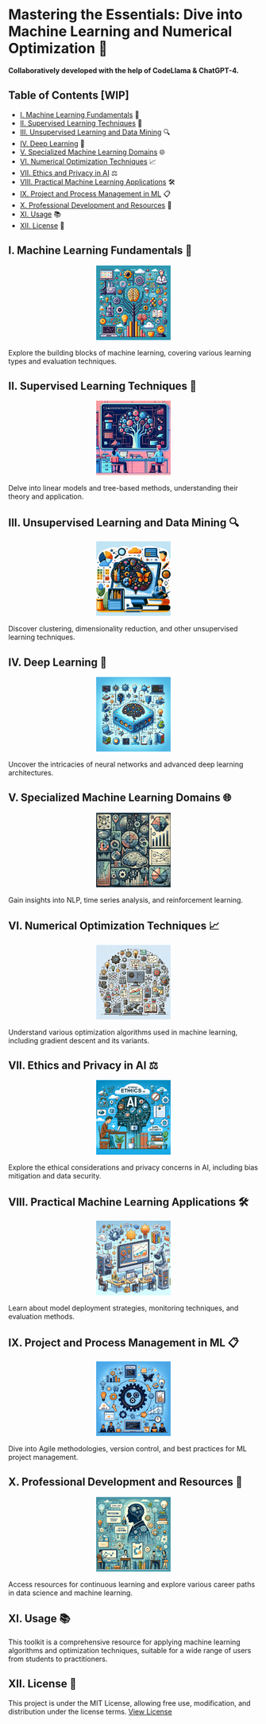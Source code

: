 # Mastering the Essentials: Dive into Machine Learning and Numerical Optimization 🚀
**Collaboratively developed with the help of CodeLlama & ChatGPT-4.**

## Table of Contents [WIP]
- [I. Machine Learning Fundamentals](#i-machine-learning-fundamentals) 📘
- [II. Supervised Learning Techniques](#ii-supervised-learning-techniques) 🤖
- [III. Unsupervised Learning and Data Mining](#iii-unsupervised-learning-and-data-mining) 🔍
- [IV. Deep Learning](#iv-deep-learning) 🧠
- [V. Specialized Machine Learning Domains](#v-specialized-machine-learning-domains) 🌐
- [VI. Numerical Optimization Techniques](#vi-numerical-optimization-techniques) 📈
- [VII. Ethics and Privacy in AI](#vii-ethics-and-privacy-in-ai) ⚖️
- [VIII. Practical Machine Learning Applications](#viii-practical-machine-learning-applications) 🛠️
- [IX. Project and Process Management in ML](#ix-project-and-process-management-in-ml) 📋
- [X. Professional Development and Resources](#x-professional-development-and-resources) 💼
- [XI. Usage](#xi-usage) 📚
- [XII. License](#xii-license) 📄

## I. Machine Learning Fundamentals 📘
<p align="center">
  <img src="images/ml-fundamentals.png" width="150" alt="ML Fundamentals">
</p>
Explore the building blocks of machine learning, covering various learning types and evaluation techniques.

## II. Supervised Learning Techniques 🤖
<p align="center">
  <img src="images/supervised-learning.png" width="150" alt="Supervised Learning">
</p>
Delve into linear models and tree-based methods, understanding their theory and application.

## III. Unsupervised Learning and Data Mining 🔍
<p align="center">
  <img src="images/unsupervised-learning.png" width="150" alt="Unsupervised Learning">
</p>
Discover clustering, dimensionality reduction, and other unsupervised learning techniques.

## IV. Deep Learning 🧠
<p align="center">
  <img src="images/deep-learning.png" width="150" alt="Deep Learning">
</p>
Uncover the intricacies of neural networks and advanced deep learning architectures.

## V. Specialized Machine Learning Domains 🌐
<p align="center">
  <img src="images/specialized-domains.png" width="150" alt="Specialized Domains">
</p>
Gain insights into NLP, time series analysis, and reinforcement learning.

## VI. Numerical Optimization Techniques 📈
<p align="center">
  <img src="images/optimization.png" width="150" alt="Numerical Optimization">
</p>
Understand various optimization algorithms used in machine learning, including gradient descent and its variants.

## VII. Ethics and Privacy in AI ⚖️
<p align="center">
  <img src="images/ethics.png" width="150" alt="Ethics in AI">
</p>
Explore the ethical considerations and privacy concerns in AI, including bias mitigation and data security.

## VIII. Practical Machine Learning Applications 🛠️
<p align="center">
  <img src="images/practical-applications.png" width="150" alt="Practical Applications">
</p>
Learn about model deployment strategies, monitoring techniques, and evaluation methods.

## IX. Project and Process Management in ML 📋
<p align="center">
  <img src="images/project-management.png" width="150" alt="Project Management">
</p>
Dive into Agile methodologies, version control, and best practices for ML project management.

## X. Professional Development and Resources 💼
<p align="center">
  <img src="images/professional-development.png" width="150" alt="Professional Development">
</p>
Access resources for continuous learning and explore various career paths in data science and machine learning.

## XI. Usage 📚
This toolkit is a comprehensive resource for applying machine learning algorithms and optimization techniques, suitable for a wide range of users from students to practitioners.

## XII. License 📄
This project is under the MIT License, allowing free use, modification, and distribution under the license terms.
[View License](https://github.com/mburakbozbey/ml-optimization-toolkit/blob/main/LICENSE)
